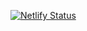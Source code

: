 [![Netlify Status](https://api.netlify.com/api/v1/badges/90a1baaf-6fb3-43e0-b507-fd98c438cfc5/deploy-status)](https://app.netlify.com/sites/map-mikenging-com/deploys)
